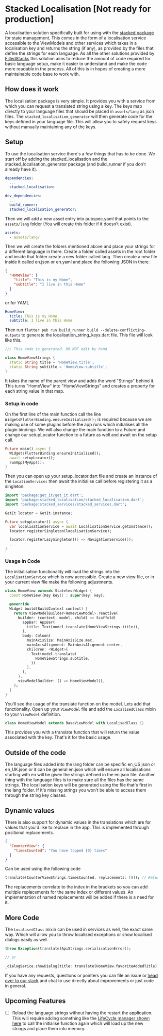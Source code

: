 # Stacked Localisation [Not ready for production]

A localisation solution specifically built for using with the [stacked package](https://pub.dev/packages/stacked) for state management. This comes in the form of a localisation service accessible to the ViewModels and other services which takes in a localisation key and returns the string (if any), as provided by the files that define the strings for each language. As all the other solutions provided by [FilledStacks](https://www.youtube.com/filledstacks) this solution aims to reduce the amount of code required for basic language setup, make it easier to understand and make the code more readable in the process. All of this is in hopes of creating a more maintainable code base to work with.

## How does it work

The localisation package is very simple. It provides you with a service from which you can request a translated string using a key. The keys map directly to your language files that should be placed in `assets/lang` as json files. The `stacked_localisation_generator` will then generate code for the keys defined in your language file. This will allow you to safely request keys without manually maintaining any of the keys.

## Setup

To use the localisation service there's a few things that has to be done. We start off by adding the stacked_localisation and the stacked_localisation_generator package (and build_runner if you don't already have it).

```yaml
dependencies:
  ...
  stacked_localisation:

dev_dependencies:
  ...
  build_runner:
  stacked_localisation_generator:
```

Then we will add a new asset entry into pubspec.yaml that points to the `assets/lang` folder (You will create this folder if it doesn't exist).

```yaml
assets:
  - assets/lang/
```

Then we will create the folders mentioned above and place your strings for a different language in there. Create a folder called assets in the root folder and inside that folder create a new folder called lang. Then create a new file inside it called en.json or en.yaml and place the following JSON in there.

```json
{
  "HomeView": {
    "title": "This is my Home",
    "subtitle": "I live in this Home"
  }
}
```

or for YAML

```yaml
HomeView:
  title: This is my Home
  subtitle: I live in this Home
```

Then run `flutter pub run build_runner build --delete-conflicting-outputs` to generate the localisation_string_keys.dart file. This file will look like this.

```dart
/// This code is generated. DO NOT edit by hand

class HomeViewStrings {
  static String title = 'HomeView.title';
  static String subtitle = 'HomeView.subtitle';
}
```

It takes the name of the parent view and adds the word "Strings" behind it. This turns "HomeView" into "HomeViewStrings" and creates a property for each string value in that map.

### Setup in code

On the first line of the main function call the line `WidgetsFlutterBinding.ensureInitialized();` is required because we are making use of some plugins before the app runs which initialises all the plugin bindings. We will also change the main function to a Future and change our setupLocator function to a future as well and await on the setup call.

```dart
Future main() async {
  WidgetsFlutterBinding.ensureInitialized();
  await setupLocator();
  runApp(MyApp());
}
```

Then you can open up your setup_locator.dart file and create an instance of the `LocationServices` then await the initialise call before registering it as a singleton.

```dart
import 'package:get_it/get_it.dart';
import 'package:stacked_localisation/stacked_localisation.dart';
import 'package:stacked_services/stacked_services.dart';

GetIt locator = GetIt.instance;

Future setupLocator() async {
  var localisationService = await LocalisationService.getInstance();
  locator.registerSingleton(localisationService);

  locator.registerLazySingleton(() => NavigationService());
  ...
}
```

### Usage in Code

The initialisation functionality will load the strings into the `LocalisationService` which is now accessible. Create a new view file, or in your current view file make the following adjustments.

```dart
class HomeView extends StatelessWidget {
  const HomeView({Key key}) : super(key: key);

  @override
  Widget build(BuildContext context) {
    return ViewModelBuilder<HomeViewModel>.reactive(
      builder: (context, model, child) => Scaffold(
        appBar: AppBar(
          title: Text(model.translate(HomeViewStrings.title)),
        ),
        body: Column(
          mainAxisSize: MainAxisSize.max,
          mainAxisAlignment: MainAxisAlignment.center,
          children: <Widget>[
            Text(model.translate(
              HomeViewStrings.subtitle,
            ))
          ],
        ),
      ),
      viewModelBuilder: () => HomeViewModel(),
    );
  }
}
```

You'll see the usage of the translate function on the model. Lets add that functionality. Open up your `ViewModel` file and add the `LocalisedClass` mixin to your `ViewModel` definition.

```dart
class HomeViewModel extends BaseViewModel with LocalisedClass {}
```

This provides you with a translate function that will return the value associated with the key. That's it for the basic usage.

## Outside of the code

The language files added into the lang folder can be specific en_US.json or en_UK.json or it can be general en.json which will ensure all localisations starting with en will be given the strings defined in the en.json file. Another thing with the language files is to make sure all the files has the same strings. The localisation keys will be generated using the file that's first in the lang folder. If it's missing strings you won't be able to access them through the string key classes.

## Dynamic values

There is also support for dynamic values in the translations which are for values that you'd like to replace in the app. This is implemented through positional replacements.

```json
{
  "CounterView": {
    "timesCounted": "You have tapped {0} times"
  }
}
```

Can be used using the following code

```dart
translate(CounterViewStrings.timesCounted, replacements: [9]); // Returns 'You have tapped 9 times'
```

The replacements correlate to the index in the brackets so you can add multiple replacements for the same index or different values. An implementation of named replacements will be added if there is a need for it.

## More Code

The `LocalisedClass` mixin can be used in services as well, the exact same way. Which will allow you to throw localised exceptions or show localised dialogs easily as well.

```dart
throw Exception(translate(ApiStrings.serialisationError));

// or

_dialogSerice.showDialog(title: translate(HomeView.favoriteAddedTitle));
```

If you have any requests, questions or pointers you can file an issue or [head over to our slack](https://join.slack.com/t/filledstacks/shared_invite/zt-8hae7yly-vjZX3sW5twN9v7DBlTsgrQ) and chat to use directly about improvements or just code in general.

## Upcoming Features

- [ ] Reload the language strings without having the restart the application. This will require adding something like the [LifeCycle manager shown here](https://youtu.be/NfvA-7-HzYk) to call the initialise function again which will load up the new strings and place them into memory.
